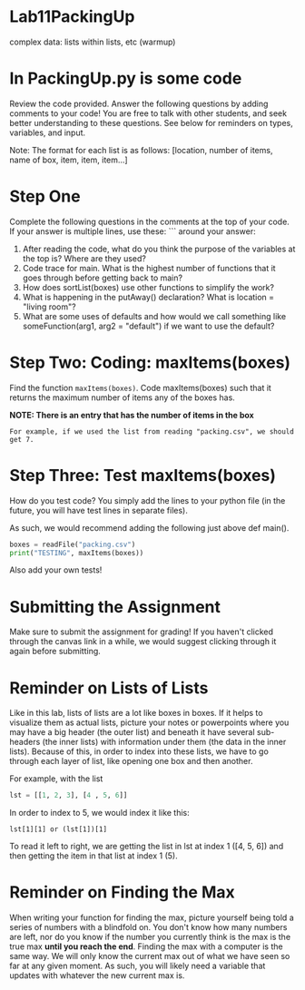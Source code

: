 # Lab11PackingUp
complex data: lists within lists, etc (warmup)

# In PackingUp.py is some code
Review the code provided. Answer the following questions by adding comments to your code! You are free to talk with other students, and seek better understanding to these questions. See below for reminders on types, variables, and input.

Note: The format for each list is as follows: \[location, number of items, name of box, item, item, item...]

# Step One
Complete the following questions in the comments at the top of your code. If your answer is multiple lines, use these: \``` around your answer:
1. After reading the code, what do you think the purpose of the variables at the top is? Where are they used?
2. Code trace for main. What is the highest number of functions that it goes through before getting back to main?
3. How does sortList(boxes) use other functions to simplify the work?
4. What is happening in the putAway() declaration? What is location = "living room"?
5. What are some uses of defaults and how would we call something like someFunction(arg1, arg2 = "default") if we want to use the default?

# Step Two: Coding: maxItems(boxes)
Find the function `maxItems(boxes)`. Code maxItems(boxes) such that it returns the maximum number of items any of the boxes has.

**NOTE: There is an entry that has the number of items in the box**
```
For example, if we used the list from reading "packing.csv", we should get 7.
```
# Step Three: Test maxItems(boxes)
How do you test code? You simply add the lines to your python file (in the future, you will have test lines in separate files).

As such, we would recommend adding the following just above def main().
```python
boxes = readFile("packing.csv")
print("TESTING", maxItems(boxes)) 
```
Also add your own tests!

# Submitting the Assignment
Make sure to submit the assignment for grading! If you haven't clicked through the canvas link in a while, we would suggest clicking through it again before submitting.

# Reminder on Lists of Lists
Like in this lab, lists of lists are a lot like boxes in boxes. If it helps to visualize them as actual lists, picture your notes or powerpoints where you may have a big header (the outer list) and beneath it have several sub-headers (the inner lists) with information under them (the data in the inner lists). Because of this, in order to index into these lists, we have to go through each layer of list, like opening one box and then another. 

For example, with the list 
```python
lst = [[1, 2, 3], [4 , 5, 6]]
```
In order to index to 5, we would index it like this: 
```
lst[1][1] or (lst[1])[1]
```
To read it left to right, we are getting the list in lst at index 1 (\[4, 5, 6]) and then getting the item in that list at index 1 (5).

# Reminder on Finding the Max
When writing your function for finding the max, picture yourself being told a series of numbers with a  blindfold on. You don't know how many numbers are left, nor do you know if the number you currently think is the max is the true max **until you reach the end**. Finding the max with a computer is the same way. We will only know the current max out of what we have seen so far at any given moment. As such, you will likely need a variable that updates with whatever the new current max is.

